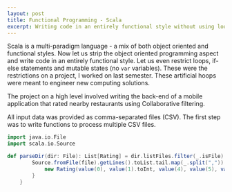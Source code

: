 ```yaml
--- 
layout: post
title: Functional Programming - Scala
excerpt: Writing code in an entirely functional style without using loops, if-else statements and mutable states.
---
```


Scala is a multi-paradigm language - a mix of both object oriented and functional styles. Now let us strip the object oriented programming aspect and write code in an entirely functional style. 
Let us even restrict loops, if-else statements and mutable states (no `var` variables). These were the restrictions on a project, I worked on last semester. These artificial hoops were meant to engineer new computing solutions.

The project on a high level involved writing the back-end of a mobile application that rated nearby restaurants using Collaborative filtering.

All input data was provided as comma-separated files (CSV). The first step was to write functions to process multiple CSV files.

```scala
import java.io.File
import scala.io.Source

def parseDir(dir: File): List[Rating] = dir.listFiles.filter(_.isFile).toList.flatMap { file => 
        Source.fromFile(file).getLines().toList.tail.map(_.split(",")).map { value =>
            new Rating(value(0), value(1).toInt, value(4), value(5), value(6).toInt)
        }
    }
```


